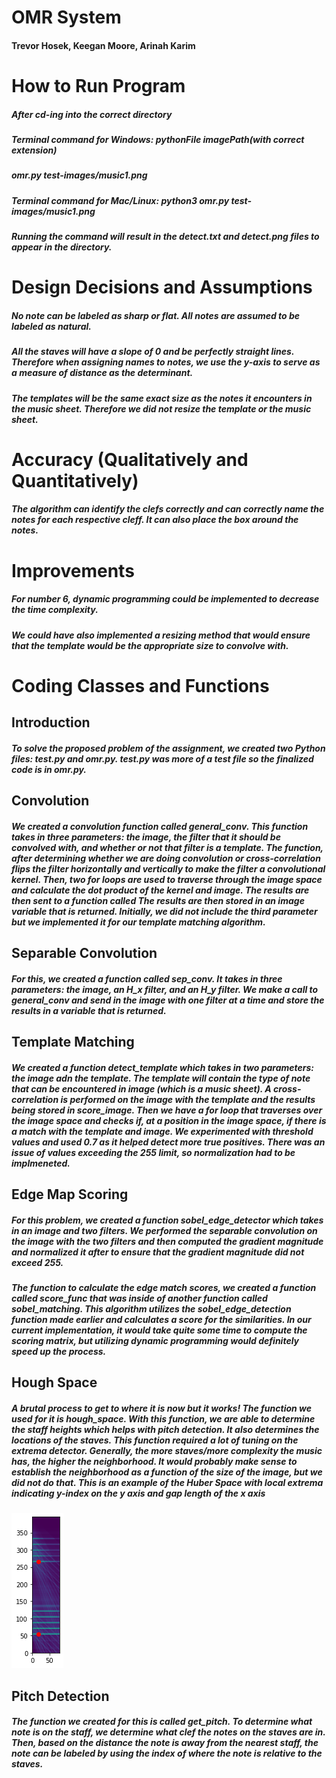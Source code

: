# OMR System
#### Trevor Hosek, Keegan Moore, Arinah Karim

# How to Run Program
##### After cd-ing into the correct directory
##### Terminal command for Windows: pythonFile imagePath(with correct extension)
##### omr.py test-images/music1.png
##### Terminal command for Mac/Linux: python3 omr.py test-images/music1.png
##### Running the command will result in the detect.txt and detect.png files to appear in the directory.

# Design Decisions and Assumptions
##### No note can be labeled as sharp or flat. All notes are assumed to be labeled as natural.
##### All the staves will have a slope of 0 and be perfectly straight lines. Therefore when assigning names to notes, we use the y-axis to serve as a measure of distance as the determinant. 
##### The templates will be the same exact size as the notes it encounters in the music sheet. Therefore we did not resize the template or the music sheet.


# Accuracy (Qualitatively and Quantitatively)
##### The algorithm can identify the clefs correctly and can correctly name the notes for each respective cleff. It can also place the box around the notes.


# Improvements
##### For number 6, dynamic programming could be implemented to decrease the time complexity. 
##### We could have also implemented a resizing method that would ensure that the template would be the appropriate size to convolve with.

# Coding Classes and Functions
## Introduction 
##### To solve the proposed problem of the assignment, we created two Python files: _test.py_ and _omr.py_. _test.py_ was more of a test file so the finalized code is in _omr.py_.


## Convolution
##### We created a convolution function called _general_conv_. This function takes in three parameters: the image, the filter that it should be convolved with, and whether or not that filter is a template. The function, after determining whether we are doing convolution or cross-correlation flips the filter horizontally and vertically to make the filter a convolutional kernel. Then, two for loops are used to traverse through the image space and calculate the dot product of the kernel and image. The results are then sent to a function called The results are then stored in an image variable that is returned. Initially, we did not include the third parameter but we implemented it for our template matching algorithm.

## Separable Convolution
##### For this, we created a function called _sep_conv_. It takes in three parameters: the image, an H_x filter, and an H_y filter. We make a call to _general_conv_ and send in the image with one filter at a time and store the results in a variable that is returned.


## Template Matching
##### We created a function _detect_template_ which takes in two parameters: the image adn the template. The template will contain the type of note that can be encountered in image (which is a music sheet). A cross-correlation is performed on the image with the template and the results being stored in _score_image_. Then we have a for loop that traverses over the image space and checks if, at a position in the image space, if there is a match with the template and image. We experimented with threshold values and used 0.7 as it helped detect more true positives. There was an issue of values exceeding the 255 limit, so normalization had to be implmeneted.


## Edge Map Scoring
##### For this problem, we created a function _sobel_edge_detector_ which takes in an image and two filters. We performed the separable convolution on the image with the two filters and then computed the gradient magnitude and normalized it after to ensure that the gradient magnitude did not exceed 255.
##### The function to calculate the edge match scores, we created a function called _score_func_ that was inside of another function called _sobel_matching_. This algorithm utilizes the _sobel_edge_detection_ function made earlier and calculates a score for the similarities. In our current implementation, it would take quite some time to compute the scoring matrix, but utilizing dynamic programming would definitely speed up the process.


## Hough Space
##### A brutal process to get to where it is now but it works! The function we used for it is _hough_space_. With this function, we are able to determine the staff heights which helps with pitch detection. It also determines the locations of the staves. This function required a lot of tuning on the extrema detector. Generally, the more staves/more complexity the music has, the higher the neighborhood. It would probably make sense to establish the neighborhood as a function of the size of the image, but we did not do that. This is an example of the Huber Space with local extrema indicating y-index on the y axis and gap length of the x axis
![Hough Space with Extrema](/hough_space_example.png)


## Pitch Detection
##### The function we created for this is called _get_pitch_. To determine what note is on the staff, we determine what clef the notes on the staves are in. Then, based on the distance the note is away from the nearest staff, the note can be labeled by using the index of where the note is relative to the staves. 
